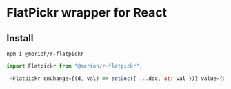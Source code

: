 # FlatPickr wrapper for React


## Install

```
npm i @morioh/r-flatpickr
```


```js
import Flatpickr from "@morioh/r-flatpickr";

 <Flatpickr onChange={(d, val) => setDoc({ ...doc, at: val })} value={doc.at.toString()} className="inline-flex focus:ring-indigo-500 focus:border-indigo-500 rounded-none rounded-l-md sm:text-sm border-gray-300 dark:bg-gray-700 dark:border-gray-600 dark:placeholder-gray-400" />

```


